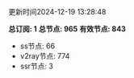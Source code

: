 更新时间2024-12-19 13:28:48

**总订阅: 1**
**总节点: 965**
**有效节点: 843**
- ss节点: 66
- v2ray节点: 774
- ssr节点: 3
